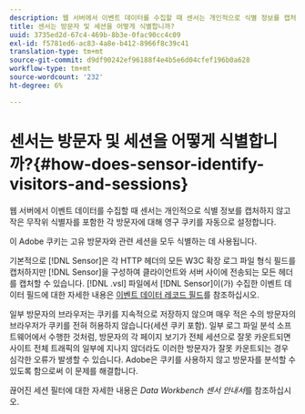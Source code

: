 ```yaml
---
description: 웹 서버에서 이벤트 데이터를 수집할 때 센서는 개인적으로 식별 정보를 캡처하지 않고 작은 무작위 식별자를 포함한 각 방문자에 대해 영구 쿠키를 자동으로 설정합니다.
title: 센서는 방문자 및 세션을 어떻게 식별합니까?
uuid: 3735ed2d-67c4-469b-8b3e-0fac90cc4c09
exl-id: f5781ed6-ac83-4a8e-b412-8966f8c39c41
translation-type: tm+mt
source-git-commit: d9df90242ef96188f4e4b5e6d04cfef196b0a628
workflow-type: tm+mt
source-wordcount: '232'
ht-degree: 6%

---
```


# 센서는 방문자 및 세션을 어떻게 식별합니까?{#how-does-sensor-identify-visitors-and-sessions}

웹 서버에서 이벤트 데이터를 수집할 때 센서는 개인적으로 식별 정보를 캡처하지 않고 작은 무작위 식별자를 포함한 각 방문자에 대해 영구 쿠키를 자동으로 설정합니다.

이 Adobe 쿠키는 고유 방문자와 관련 세션을 모두 식별하는 데 사용됩니다.

기본적으로 [!DNL Sensor]은 각 HTTP 헤더의 모든 W3C 확장 로그 파일 형식 필드를 캡처하지만 [!DNL Sensor]을 구성하여 클라이언트와 서버 사이에 전송되는 모든 헤더를 캡처할 수 있습니다. [!DNL .vsl] 파일에서 [!DNL Sensor]이(가) 수집한 이벤트 데이터 필드에 대한 자세한 내용은 [이벤트 데이터 레코드 필드](../../home/c-snsr-ovrvw/c-evnt-data-rcd-flds/c-evnt-data-rcd-flds.md#concept-ed2a8797cb5b4995b55ffd50a9f12a44)를 참조하십시오.

일부 방문자의 브라우저는 쿠키를 지속적으로 저장하지 않으며 매우 적은 수의 방문자의 브라우저가 쿠키를 전혀 허용하지 않습니다(세션 쿠키 포함). 일부 로그 파일 분석 소프트웨어에서 수행한 것처럼, 방문자의 각 페이지 보기가 전체 세션으로 잘못 카운트되면 사이트 전체 트래픽의 일부에 지나지 않더라도 이러한 방문자가 잘못 카운트되는 경우 심각한 오류가 발생할 수 있습니다. Adobe은 쿠키를 사용하지 않고 방문자를 분석할 수 있도록 함으로써 이 문제를 해결합니다.

끊어진 세션 필터에 대한 자세한 내용은 *Data Workbench 센서 안내서*&#x200B;를 참조하십시오.
